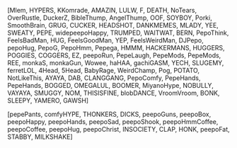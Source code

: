 [Mlem, HYPERS, KKomrade, AMAZIN, LULW, F, DEATH, NoTears, OverRustle, DuckerZ, BibleThump, AngelThump, OOF, SOYBOY, Porki, SmoothBrain, GRUG, CUCKER, HEADSHOT, DANKMEMES, MLADY, YEE, SWEATY, PEPE, widepeepoHappy, TRUMPED, WAITWAT, BERN, PepoThink, FeelsBadMan, HUG, FeelsGoodMan, YEP, FeelsWeirdMan, DJPepo, pepoHug, PepoG, PepoHmm, Pepega, HMMM, HACKERMANS, HUGGERS, POGGIES, COGGERS, EZ, peepoRun, PepeLaugh, PepeMods, PepeMods, REE, monkaS, monkaGun, Wowee, haHAA, gachiGASM, YECH, SLUGEMY, ferretLOL, 4Head, 5Head, BabyRage, WeirdChamp, Pog, POTATO, NotLikeThis, AYAYA, DAB, CLANGGANG, PepoComfy, PepeHands, PepeHands, BOGGED, OMEGALUL, BOOMER, MiyanoHype, NOBULLY, VAYAYA, SMUGGY, NOM, THISISFINE, blobDANCE, VroomVroom, BONK, SLEEPY, YAMERO, GAWSH] 

[pepePants, comfyHYPE, THONKERS, DICKS, peepoGuns, peepoBox, peepoHappy, peepoHands, peepoSad, peepoShook, peepoHmmCoffee, peepoCoffee, peepoHug, peepoChrist, INSOCIETY, CLAP, HONK, peepoFat, STABBY, MILKSHAKE]
